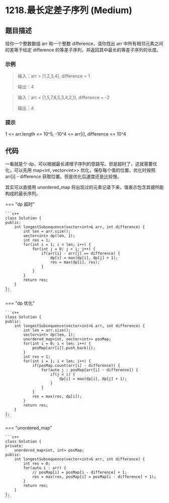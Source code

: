 # 1218.最长定差子序列 (Medium)

## 题目描述

给你一个整数数组 arr 和一个整数 difference，请你找出 arr 中所有相邻元素之间的差等于给定 difference 的等差子序列，并返回其中最长的等差子序列的长度。

### 示例

> 输入：arr = [1,2,3,4], difference = 1
> 
> 输出：4

> 输入：arr = [1,5,7,8,5,3,4,2,1], difference = -2
> 
> 输出：4

### 提示

1 <= arr.length <= 10^5, -10^4 <= arr[i], difference <= 10^4

## 代码

一看就是个 dp，可以根据最长递增子序列的思路写。但是超时了，这就需要优化，可以先用 map<int, vector\<int\>> 优化，保存每个值的位置，优化时按照 arr[i] - difference 获取位置。但是优化后速度还是比较慢。

其实可以直接用 unordered_map 将出现过的元素记录下来，值表示包含其键所能构成的最长序列。

=== "dp 超时"

    ```c++
    class Solution {
    public:
        int longestSubsequence(vector<int>& arr, int difference) {
            int len = arr.size();
            vector<int> dp(len, 1);
            int res = 1;
            for(int i = 1; i < len; i++) {
                for(int j = 0; j < i; j++) {
                    if(arr[i] - arr[j] == difference) {
                        dp[i] = max(dp[i], dp[j] + 1);
                        res = max(dp[i], res);
                    }
                }
            }
            return res;
        }
    };
    ```
    
=== "dp 优化"

    ```c++
    class Solution {
    public:
        int longestSubsequence(vector<int>& arr, int difference) {
            int len = arr.size();
            vector<int> dp(len, 1);
            unordered_map<int, vector<int>> posMap;
            for(int i = 0; i < len; i++) {
                posMap[arr[i]].push_back(i);
            }
            int res = 1;
            for(int i = 1; i < len; i++) {
                if(posMap.count(arr[i] - difference)) {
                    for(auto j : posMap[arr[i] - difference]) {
                        if(j < i) {
                            dp[i] = max(dp[i], dp[j] + 1);
                        }
                    }
                }
                res = max(res, dp[i]);
            }
            return res;
        }
    };
    ```
    
=== "unordered_map"

    ```c++
    class Solution {
    private:
        unordered_map<int, int> posMap;
    public:
        int longestSubsequence(vector<int>& arr, int difference) {
            int res = 0;
            for(auto i : arr) {
                // posMap[i] = posMap[i - difference] + 1;
                res = max(res, posMap[i] = posMap[i - difference] + 1);
            }
            return res;
        }
    };
    ```